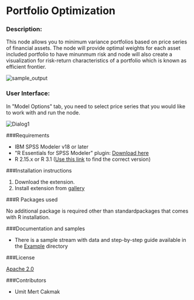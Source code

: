 # Portfolio Optimization
### Description:

This node allows you to minimum variance portfolios based on price series of financial assets. The node will provide optimal weights for each asset included portfolio to have minunmum risk and node will also create a visualization for risk-return characteristics of a portfolio which is known as efficient frontier.

![sample_output](https://github.com/Umit-Mert/Portfolio_Optimization/blob/master/Screenshot/OutputExample.png)


  
### User Interface:
  
In "Model Options" tab, you need to select price series that you would like to work with and run the node.

![Dialog1](https://github.com/Umit-Mert/Portfolio_Optimization/blob/master/Screenshot/Dialog1.png)



###Requirements

- IBM SPSS Modeler v18 or later
- "R Essentials for SPSS Modeler" plugin: [Download here][9]
- R 2.15.x or R 3.1 ([Use this link][10] to find the correct version)


###Installation instructions

  1. Download the extension.
  2. Install extension from [gallery][8]


###R Packages used

  No additional package is required other than standardpackages that comes with R installation.


###Documentation and samples

- There is a sample stream with data and step-by-step guide available in the [Example](https://github.com/Umit-Mert/Portfolio_Optimization/tree/master/Example) directory

###License

  
  [Apache 2.0][1]


###Contributors

  
  - Umit Mert Cakmak


[1]: http://www.apache.org/licenses/LICENSE-2.0.html
[4]: https://cran.r-project.org/web/packages/wordcloud/
[5]: https://cran.r-project.org/web/packages/tm/
[6]: https://cran.r-project.org/web/packages/rvest/
[7]: https://cran.r-project.org/web/packages/RColorBrewer/
[8]: https://developer.ibm.com/predictiveanalytics/downloads/
[9]: https://www-01.ibm.com/marketing/iwm/iwm/web/preLogin.do?source=swg-tspssp
[10]: https://www.r-project.org/